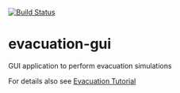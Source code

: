 [![Build Status](https://travis-ci.org/matsim-org/evacuation-gui.svg?branch=master)](https://travis-ci.org/matsim-org/evacuation-gui)

# evacuation-gui
GUI application to perform evacuation simulations

For details also see [Evacuation Tutorial](https://matsim.atlassian.net/wiki/spaces/MATPUB/pages/18317314/Evacuation+Tutorial)
